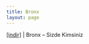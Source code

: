 ```yaml
---
title: Bronx
layout: page
---
```


<a href="https://cloud.mail.ru/public/4406d4962634/Bronx%20-%20Sizde%20Kimsiniz" target="_blank">[indir]</a> | Bronx &#8211; Sizde Kimsiniz